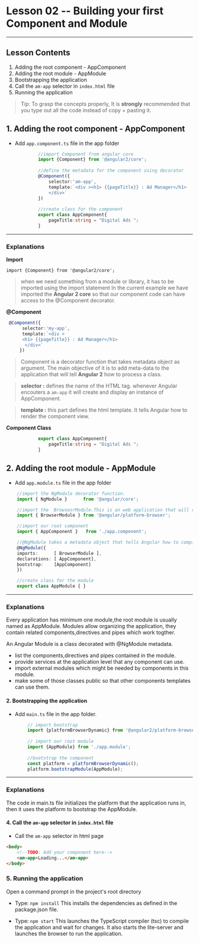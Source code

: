 # Lesson 02 -- Building your first Component and Module
----------
## Lesson Contents
1. Adding the root component - AppComponent
2. Adding the root module    - AppModule
3. Bootstrapping the application
4. Call the `am-app` selector in `index.html` file
5. Running the application

> Tip: To grasp the concepts properly, It is **strongly** recommended that you type out all the code instead of copy + pasting it. 


## 1.  Adding the root component - AppComponent
 * Add `app.component.ts` file in the app folder
``` typescript
            //import Component from angular core
            import {Component} from '@angular2/core';
            
            //define the metadata for the component using decorator
            @Component({
                selector:'am-app',
                template:`<div ><h1> {{pageTitle}} : Ad Manager</h1>
                </div>`
            })
            
            //create class for the component
            export class AppComponent{
                pageTitle:string = "Digital Ads ";
            }
```
----------
### Explanations 

**Import**

`import {Component} from '@angular2/core';`
> when we need something from a module or library, it has to be imported using the import statement
> In the current example we have imported the **Angular 2 core** so that our component code can have access to the @Component  decorator. 

**@Component**
``` typescript
 @Component({
      selector:'my-app',
      template:`<div >
      <h1> {{pageTitle}} : Ad Manager</h1>
       </div>`
     })
```  
> Component is a decorator function that takes metadata object as argument. The main objective of it is to add meta-data to the application that will tell **Angular 2** how to process a class. 

> **selector :** defines the name of the HTML tag. whenever Angular encouters a `am-app` it will create and display an instance of AppComponent.

> **template :** this part defines the html template. It tells Angular how to render the component view. 

**Component Class**
``` typescript
            export class AppComponent{
                pageTitle:string = "Digital Ads ";
            }
```

## 2. Adding the root module - AppModule
 * Add `app.module.ts` file in the app folder
``` typescript
    //import the NgModule decorator function.
    import { NgModule }      from '@angular/core';

    //import the  BrowsesrModule.This is an web application that will run in a browser, hence this module is required.
    import { BrowserModule } from '@angular/platform-browser';

    //import our root component
    import { AppComponent }   from './app.component';

    //@NgModule takes a metadata object that tells Angular how to compile and run module code. It identifies the module's own components, directives and pipes, making some of them public so external components can use them. It may add service providers to the application dependency injectors.
    @NgModule({
    imports:      [ BrowserModule ],
    declarations: [ AppComponent],
    bootstrap:    [AppComponent]
    })

    //create class for the module
    export class AppModule { }
```

----------
### Explanations 
Every application has minimum one module,the root module is usually named as AppModule. 
Modules allow organizing the application, they contain related components,directives and pipes which work togther.

An Angular Module is a class decorated with @NgModule metadata. 
- list the components,directives and pipes contained in the module.
- provide services at the application level that any component can use. 
- import external modules which might be needed by components in this module.
- make some of those classes public so that other components templates can use them. 


#### 2. Bootstrapping the application
* Add `main.ts` file in the app folder.
```typescript
        // import bootstrap 
        import {platformBrowserDynamic} from '@angular2/platform-browser-dynamic';
        
        // import our root module
        import {AppModule} from './app.module';
        
        //bootstrap the component
        const platform = platformBrowserDynamic();
        platform.bootstrapModule(AppModule);
```
----------
### Explanations 
The code in main.ts file initializes the platform that the application runs in, then it uses the platform to 
bootstrap the AppModule.

#### 4. Call the `am-app` selector in `index.html` file
* Call the `am-app` selector in html page
```html
<body>
    <!--TODO: Add your component here-->
    <am-app>Loading...</am-app>
</body>
```


### 5. Running the application
Open a command prompt in the project's root directory 
* Type: `npm install` This installs the dependencies as defined in the package.json file.

* Type: `npm start` This launches the TypeScript compiler (tsc) to compile the application and wait for changes. It also starts the lite-server and launches the browser to run the application.
